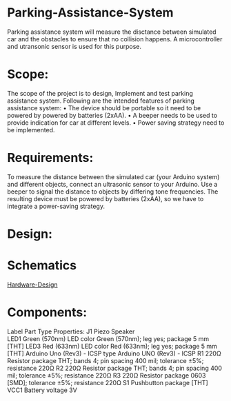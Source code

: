 # Parking-Assistance-System
Parking assistance system will measure the disctance between simulated car and the obstacles to ensure that no collision happens. A microcontroller and utransonic sensor is used for this purpose.

# Scope:
The scope of the project is to design, Implement and test parking assistance system. Following are the intended features of parking assistance system:
•	The device should be portable so it need to be powered by powered by batteries (2xAA). 
•	A beeper needs to be used to provide indication for car at different levels.
•	Power saving strategy need to be implemented. 

# Requirements:
To measure the distance between the simulated car (your Arduino system) and different objects, connect an ultrasonic sensor to your Arduino. Use a beeper to signal the distance to objects by differing tone frequencies. The resulting device must be powered by batteries (2xAA), so we have to integrate a power-saving strategy.

# Design:

# Schematics
[Hardware-Design](https://github.com/zuhadmahmood/Parking-Assistance-System/blob/da5f073473af78a86cd6a07993e165baaf8ada09/Images/Scmentics.jpg)

# Components:
Label	Part Type	Properties:
J1	Piezo Speaker	
LED1	Green (570nm) LED	color Green (570nm); leg yes; package 5 mm [THT]
LED3	Red (633nm) LED	color Red (633nm); leg yes; package 5 mm [THT]
Arduino Uno (Rev3) - ICSP	type Arduino UNO (Rev3) - ICSP
R1	220Ω Resistor	package THT; bands 4; pin spacing 400 mil; tolerance ±5%; resistance 220Ω
R2	220Ω Resistor	package THT; bands 4; pin spacing 400 mil; tolerance ±5%; resistance 220Ω
R3	220Ω Resistor	package 0603 [SMD]; tolerance ±5%; resistance 220Ω
S1	Pushbutton	package [THT]
VCC1	Battery	voltage 3V
